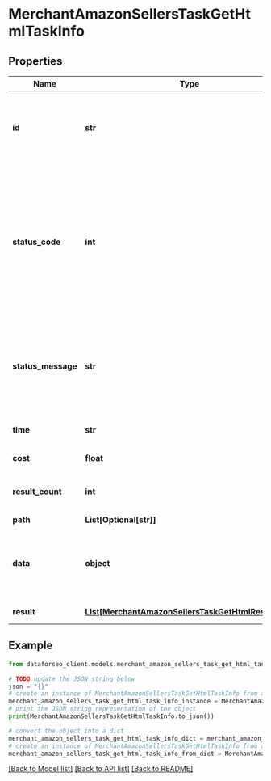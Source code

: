 # MerchantAmazonSellersTaskGetHtmlTaskInfo


## Properties

Name | Type | Description | Notes
------------ | ------------- | ------------- | -------------
**id** | **str** | task identifier unique task identifier in our system in the UUID format | [optional] 
**status_code** | **int** | status code of the task generated by DataForSEO, can be within the following range: 10000-60000 you can find the full list of the response codes here | [optional] 
**status_message** | **str** | informational message of the task you can find the full list of general informational messages here | [optional] 
**time** | **str** | execution time, seconds | [optional] 
**cost** | **float** | total tasks cost, USD | [optional] 
**result_count** | **int** | number of elements in the result array | [optional] 
**path** | **List[Optional[str]]** | URL path | [optional] 
**data** | **object** | contains the same parameters that you specified in the POST request | [optional] 
**result** | [**List[MerchantAmazonSellersTaskGetHtmlResultInfo]**](MerchantAmazonSellersTaskGetHtmlResultInfo.md) | array of results | [optional] 

## Example

```python
from dataforseo_client.models.merchant_amazon_sellers_task_get_html_task_info import MerchantAmazonSellersTaskGetHtmlTaskInfo

# TODO update the JSON string below
json = "{}"
# create an instance of MerchantAmazonSellersTaskGetHtmlTaskInfo from a JSON string
merchant_amazon_sellers_task_get_html_task_info_instance = MerchantAmazonSellersTaskGetHtmlTaskInfo.from_json(json)
# print the JSON string representation of the object
print(MerchantAmazonSellersTaskGetHtmlTaskInfo.to_json())

# convert the object into a dict
merchant_amazon_sellers_task_get_html_task_info_dict = merchant_amazon_sellers_task_get_html_task_info_instance.to_dict()
# create an instance of MerchantAmazonSellersTaskGetHtmlTaskInfo from a dict
merchant_amazon_sellers_task_get_html_task_info_from_dict = MerchantAmazonSellersTaskGetHtmlTaskInfo.from_dict(merchant_amazon_sellers_task_get_html_task_info_dict)
```
[[Back to Model list]](../README.md#documentation-for-models) [[Back to API list]](../README.md#documentation-for-api-endpoints) [[Back to README]](../README.md)



